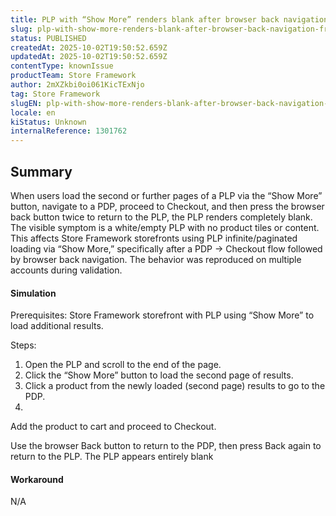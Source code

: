 ```yaml
---
title: PLP with “Show More” renders blank after browser back navigation from Checkout
slug: plp-with-show-more-renders-blank-after-browser-back-navigation-from-checkout
status: PUBLISHED
createdAt: 2025-10-02T19:50:52.659Z
updatedAt: 2025-10-02T19:50:52.659Z
contentType: knownIssue
productTeam: Store Framework
author: 2mXZkbi0oi061KicTExNjo
tag: Store Framework
slugEN: plp-with-show-more-renders-blank-after-browser-back-navigation-from-checkout
locale: en
kiStatus: Unknown
internalReference: 1301762
---
```


## Summary


When users load the second or further pages of a PLP via the “Show More” button, navigate to a PDP, proceed to Checkout, and then press the browser back button twice to return to the PLP, the PLP renders completely blank. The visible symptom is a white/empty PLP with no product tiles or content. This affects Store Framework storefronts using PLP infinite/paginated loading via “Show More,” specifically after a PDP → Checkout flow followed by browser back navigation. The behavior was reproduced on multiple accounts during validation.


#### Simulation


Prerequisites: Store Framework storefront with PLP using “Show More” to load additional results.

Steps:

1. Open the PLP and scroll to the end of the page.
2. Click the “Show More” button to load the second page of results.
3. Click a product from the newly loaded (second page) results to go to the PDP.
4.

Add the product to cart and proceed to Checkout.



Use the browser Back button to return to the PDP, then press Back again to return to the PLP. The PLP appears entirely blank


#### Workaround


N/A



